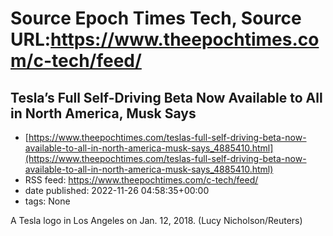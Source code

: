 # Source Epoch Times Tech, Source URL:https://www.theepochtimes.com/c-tech/feed/

## Tesla’s Full Self-Driving Beta Now Available to All in North America, Musk Says
 - [https://www.theepochtimes.com/teslas-full-self-driving-beta-now-available-to-all-in-north-america-musk-says_4885410.html](https://www.theepochtimes.com/teslas-full-self-driving-beta-now-available-to-all-in-north-america-musk-says_4885410.html)
 - RSS feed: https://www.theepochtimes.com/c-tech/feed/
 - date published: 2022-11-26 04:58:35+00:00
 - tags: None

A Tesla logo in Los Angeles on Jan. 12, 2018. (Lucy Nicholson/Reuters)
